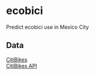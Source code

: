 ecobici
=======

Predict ecobici use in Mexico City

Data
----

[CitiBikes](http://www.citybik.es/)  
[CitiBikes API](http://api.citybik.es/)
